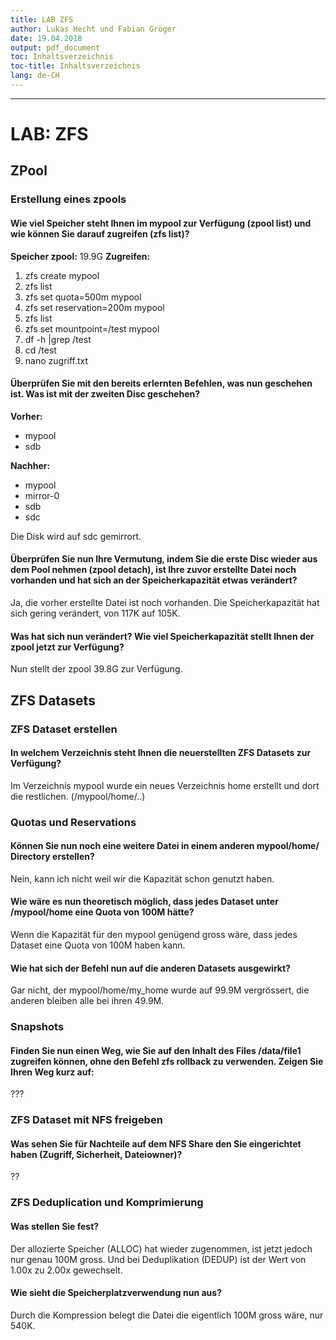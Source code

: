 ```yaml
---
title: LAB ZFS
author: Lukas Hecht und Fabian Gröger
date: 19.04.2018
output: pdf_document
toc: Inhaltsverzeichnis
toc-title: Inhaltsverzeichnis
lang: de-CH
---
```


***

# LAB: ZFS

## ZPool

### Erstellung eines zpools

#### Wie viel Speicher steht Ihnen im mypool zur Verfügung (zpool list) und wie können Sie darauf zugreifen (zfs list)?

**Speicher zpool:** 19.9G
**Zugreifen:**
1. zfs create mypool
2. zfs list
3. zfs set quota=500m mypool
4. zfs set reservation=200m mypool
5. zfs list
6. zfs set mountpoint=/test mypool
7. df -h |grep /test
8. cd /test
9. nano zugriff.txt

#### Überprüfen Sie mit den bereits erlernten Befehlen, was nun geschehen ist. Was ist mit der zweiten Disc geschehen?

**Vorher:**
* mypool 
* sdb

**Nachher:**
* mypool
* mirror-0
* sdb
* sdc

Die Disk wird auf sdc gemirrort.

#### Überprüfen Sie nun Ihre Vermutung, indem Sie die erste Disc wieder aus dem Pool nehmen (zpool detach), ist Ihre zuvor erstellte Datei noch vorhanden und hat sich an der Speicherkapazität etwas verändert?

Ja, die vorher erstellte Datei ist noch vorhanden. Die Speicherkapazität hat sich gering verändert, von 117K auf 105K.

#### Was hat sich nun verändert? Wie viel Speicherkapazität stellt Ihnen der zpool jetzt zur Verfügung?

Nun stellt der zpool 39.8G zur Verfügung.

## ZFS Datasets

### ZFS Dataset erstellen

#### In welchem Verzeichnis steht Ihnen die neuerstellten ZFS Datasets zur Verfügung?
Im Verzeichnis mypool wurde ein neues Verzeichnis home erstellt und dort die restlichen.
(/mypool/home/..)

### Quotas und Reservations

#### Können Sie nun noch eine weitere Datei in einem anderen mypool/home/ Directory erstellen?
Nein, kann ich nicht weil wir die Kapazität schon genutzt haben.

#### Wie wäre es nun theoretisch möglich, dass jedes Dataset unter /mypool/home eine Quota von 100M hätte?

Wenn die Kapazität für den mypool genügend gross wäre, dass jedes Dataset eine Quota von 100M haben kann.

#### Wie hat sich der Befehl nun auf die anderen Datasets ausgewirkt?

Gar nicht, der mypool/home/my_home wurde auf 99.9M vergrössert, die anderen bleiben alle bei ihren 49.9M.

### Snapshots

#### Finden Sie nun einen Weg, wie Sie auf den Inhalt des Files /data/file1 zugreifen können, ohne den Befehl zfs rollback zu verwenden. Zeigen Sie Ihren Weg kurz auf:

???

### ZFS Dataset mit NFS freigeben

#### Was sehen Sie für Nachteile auf dem NFS Share den Sie eingerichtet haben (Zugriff, Sicherheit, Dateiowner)?

??

### ZFS Deduplication und Komprimierung

#### Was stellen Sie fest?

Der allozierte Speicher (ALLOC) hat wieder zugenommen, ist jetzt jedoch nur genau 100M gross. Und bei Deduplikation (DEDUP) ist der Wert von 1.00x zu 2.00x gewechselt.

#### Wie sieht die Speicherplatzverwendung nun aus?

Durch die Kompression belegt die Datei die eigentlich 100M gross wäre, nur 540K.
